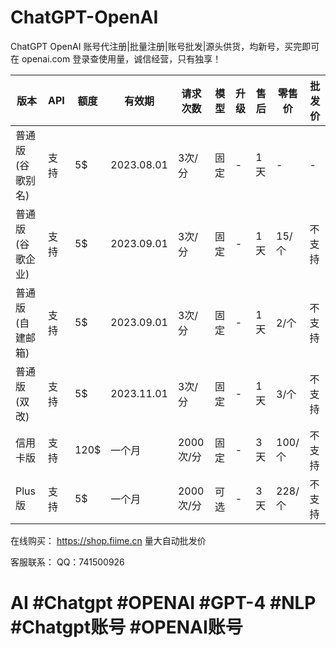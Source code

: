 # ChatGPT-OpenAI
ChatGPT OpenAI 账号代注册|批量注册|账号批发|源头供货，均新号，买完即可在 openai.com 登录查使用量，诚信经营，只有独享！


| 版本 | API | 额度 | 有效期 | 请求次数 | 模型 | 升级 | 售后 | 零售价 | 批发价 |
| --- | --- | --- | --- | --- | --- | --- | --- | --- | --- |
| 普通版(谷歌别名) | 支持 | 5$ | 2023.08.01 | 3次/分 | 固定 | - | 1天 | - | - |
| 普通版(谷歌企业) | 支持 | 5$ | 2023.09.01 | 3次/分 | 固定 | - | 1天 | 15/个 | 不支持 |
| 普通版(自建邮箱) | 支持 | 5$ | 2023.09.01 | 3次/分 | 固定 | - | 1天 | 2/个 | 不支持 |
| 普通版(双改) | 支持 | 5$ | 2023.11.01 | 3次/分 | 固定 | - | 1天 | 3/个 | 不支持 |
| 信用卡版 | 支持 | 120$ | 一个月 | 2000次/分 | 固定 | - | 3天 | 100/个 | 不支持 |
| Plus版 | 支持 | 5$ | 一个月 | 2000次/分 | 可选 | - | 3天 | 228/个 | 不支持 |

在线购买： https://shop.fiime.cn   量大自动批发价

客服联系：
QQ：741500926

# AI #Chatgpt #OPENAI #GPT-4 #NLP #Chatgpt账号 #OPENAI账号
